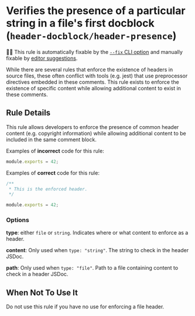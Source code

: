 # Verifies the presence of a particular string in a file's first docblock (`header-docblock/header-presence`)

🔧💡 This rule is automatically fixable by the [`--fix` CLI option](https://eslint.org/docs/latest/user-guide/command-line-interface#--fix) and manually fixable by [editor suggestions](https://eslint.org/docs/developer-guide/working-with-rules#providing-suggestions).

<!-- end auto-generated rule header -->

While there are several rules that enforce the existence of headers in source
files, these often conflict with tools (e.g. jest) that use preprocessor
directives embedded in these comments. This rule exists to enforce the
existence of specific content while allowing additional content to exist in
these comments.

## Rule Details

This rule allows developers to enforce the presence of common header content
(e.g. copyright information) while allowing additional content to be included
in the same comment block.

Examples of **incorrect** code for this rule:

```js
module.exports = 42;
```

Examples of **correct** code for this rule:

```js
/**
 * This is the enforced header.
 */

module.exports = 42;
```

### Options

**type**: either `file` or `string`. Indicates where or what content to enforce
as a header.

**content**: Only used when `type: "string"`. The string to check in the
header JSDoc.

**path**: Only used when `type: "file"`. Path to a file containing content
to check in a header JSDoc.

## When Not To Use It

Do not use this rule if you have no use for enforcing a file header.
